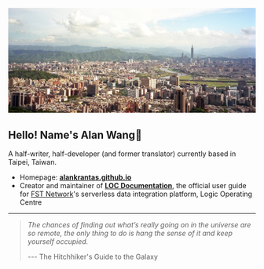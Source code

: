 
![profile](profile.jpg)

## Hello! Name's Alan Wang👋

A half-writer, half-developer (and former translator) currently based in Taipei, Taiwan.

* Homepage: [**alankrantas.github.io**](https://alankrantas.github.io/)
* Creator and maintainer of [**LOC Documentation**](https://documentation.loc.fst.network/), the official user guide for [FST Network](https://www.fst.network/)'s serverless data integration platform, Logic Operating Centre

---

> *The chances of finding out what’s really going on in the universe are so remote, the only thing to do is hang the sense of it and keep yourself occupied.*
> 
> --- The Hitchhiker's Guide to the Galaxy
